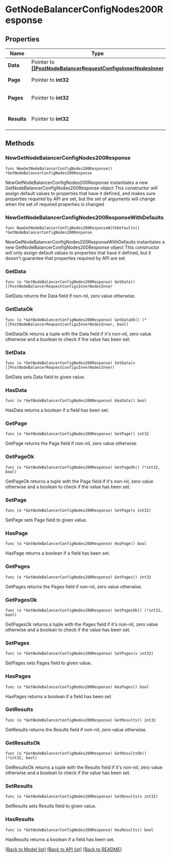 # GetNodeBalancerConfigNodes200Response

## Properties

Name | Type | Description | Notes
------------ | ------------- | ------------- | -------------
**Data** | Pointer to [**[]PostNodeBalancerRequestConfigsInnerNodesInner**](PostNodeBalancerRequestConfigsInnerNodesInner.md) |  | [optional] 
**Page** | Pointer to **int32** | The current [page](https://techdocs.akamai.com/linode-api/reference/pagination). | [optional] [readonly] 
**Pages** | Pointer to **int32** | The total number of [pages](https://techdocs.akamai.com/linode-api/reference/pagination). | [optional] [readonly] 
**Results** | Pointer to **int32** | The total number of results. | [optional] [readonly] 

## Methods

### NewGetNodeBalancerConfigNodes200Response

`func NewGetNodeBalancerConfigNodes200Response() *GetNodeBalancerConfigNodes200Response`

NewGetNodeBalancerConfigNodes200Response instantiates a new GetNodeBalancerConfigNodes200Response object
This constructor will assign default values to properties that have it defined,
and makes sure properties required by API are set, but the set of arguments
will change when the set of required properties is changed

### NewGetNodeBalancerConfigNodes200ResponseWithDefaults

`func NewGetNodeBalancerConfigNodes200ResponseWithDefaults() *GetNodeBalancerConfigNodes200Response`

NewGetNodeBalancerConfigNodes200ResponseWithDefaults instantiates a new GetNodeBalancerConfigNodes200Response object
This constructor will only assign default values to properties that have it defined,
but it doesn't guarantee that properties required by API are set

### GetData

`func (o *GetNodeBalancerConfigNodes200Response) GetData() []PostNodeBalancerRequestConfigsInnerNodesInner`

GetData returns the Data field if non-nil, zero value otherwise.

### GetDataOk

`func (o *GetNodeBalancerConfigNodes200Response) GetDataOk() (*[]PostNodeBalancerRequestConfigsInnerNodesInner, bool)`

GetDataOk returns a tuple with the Data field if it's non-nil, zero value otherwise
and a boolean to check if the value has been set.

### SetData

`func (o *GetNodeBalancerConfigNodes200Response) SetData(v []PostNodeBalancerRequestConfigsInnerNodesInner)`

SetData sets Data field to given value.

### HasData

`func (o *GetNodeBalancerConfigNodes200Response) HasData() bool`

HasData returns a boolean if a field has been set.

### GetPage

`func (o *GetNodeBalancerConfigNodes200Response) GetPage() int32`

GetPage returns the Page field if non-nil, zero value otherwise.

### GetPageOk

`func (o *GetNodeBalancerConfigNodes200Response) GetPageOk() (*int32, bool)`

GetPageOk returns a tuple with the Page field if it's non-nil, zero value otherwise
and a boolean to check if the value has been set.

### SetPage

`func (o *GetNodeBalancerConfigNodes200Response) SetPage(v int32)`

SetPage sets Page field to given value.

### HasPage

`func (o *GetNodeBalancerConfigNodes200Response) HasPage() bool`

HasPage returns a boolean if a field has been set.

### GetPages

`func (o *GetNodeBalancerConfigNodes200Response) GetPages() int32`

GetPages returns the Pages field if non-nil, zero value otherwise.

### GetPagesOk

`func (o *GetNodeBalancerConfigNodes200Response) GetPagesOk() (*int32, bool)`

GetPagesOk returns a tuple with the Pages field if it's non-nil, zero value otherwise
and a boolean to check if the value has been set.

### SetPages

`func (o *GetNodeBalancerConfigNodes200Response) SetPages(v int32)`

SetPages sets Pages field to given value.

### HasPages

`func (o *GetNodeBalancerConfigNodes200Response) HasPages() bool`

HasPages returns a boolean if a field has been set.

### GetResults

`func (o *GetNodeBalancerConfigNodes200Response) GetResults() int32`

GetResults returns the Results field if non-nil, zero value otherwise.

### GetResultsOk

`func (o *GetNodeBalancerConfigNodes200Response) GetResultsOk() (*int32, bool)`

GetResultsOk returns a tuple with the Results field if it's non-nil, zero value otherwise
and a boolean to check if the value has been set.

### SetResults

`func (o *GetNodeBalancerConfigNodes200Response) SetResults(v int32)`

SetResults sets Results field to given value.

### HasResults

`func (o *GetNodeBalancerConfigNodes200Response) HasResults() bool`

HasResults returns a boolean if a field has been set.


[[Back to Model list]](../README.md#documentation-for-models) [[Back to API list]](../README.md#documentation-for-api-endpoints) [[Back to README]](../README.md)


